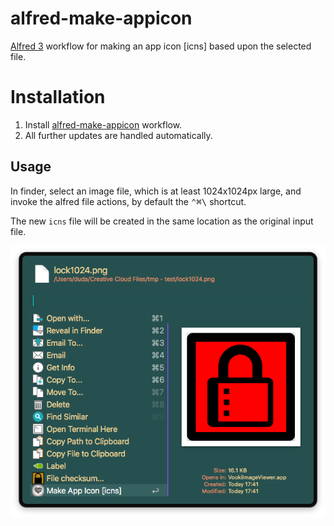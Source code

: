 # alfred-make-appicon
[Alfred 3][1] workflow for making an app icon [icns] based upon the selected file.

# Installation
1) Install [alfred-make-appicon][2] workflow.
2) All further updates are handled automatically.

## Usage
In finder, select an image file, which is at least 1024x1024px large, and invoke the alfred file actions, by default the <kbd>⌃﻿⌘\\</kbd> shortcut.

The new `icns` file will be created in the same location as the original input file. 

![Alfred actions screenshot](doc/images/alfred-makeappicon-menu.png?raw=true "")

[1]: https://www.alfredapp.com/
[2]: https://github.com/vookimedlo/alfred-make-appicon/releases/latest
